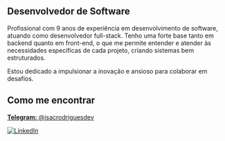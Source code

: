 <h2>Desenvolvedor de Software</h2>

<p>Profissional com 9 anos de experiência em desenvolvimento de software, atuando como desenvolvedor full-stack. Tenho uma forte base tanto em backend quanto em front-end, o que me permite entender e atender às necessidades específicas de cada projeto, criando sistemas bem estruturados.</p>

<p>Estou dedicado a impulsionar a inovação e ansioso para colaborar em desafios.</p>

<h2>Como me encontrar</h2>

<p>
    <a href="https://t.me/isacrodriguesdev" target="_blank"><b>Telegram:</b> @isacrodriguesdev</a>
</p>

<div>
    <a href="https://www.linkedin.com/in/isacrodriguesdev" target="_blank"><img src="https://img.shields.io/badge/-LinkedIn-%230077B5?style=for-the-badge&logo=linkedin&logoColor=white" alt="LinkedIn"></a>
</div>
